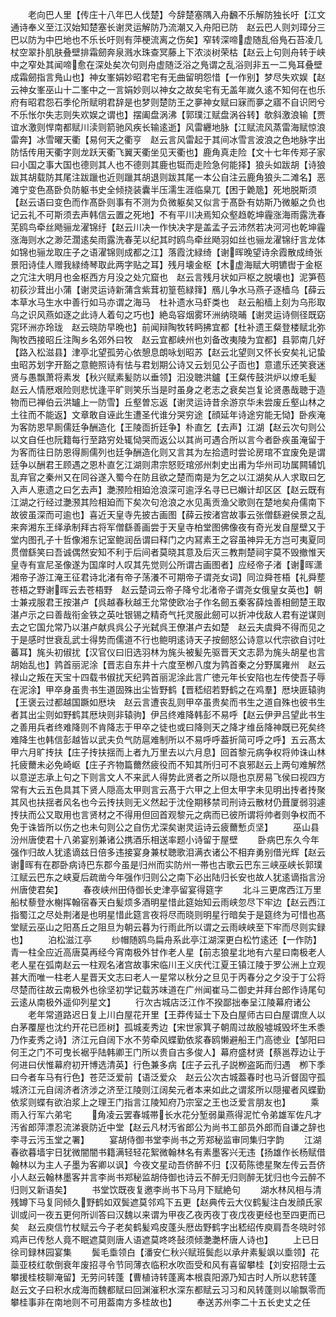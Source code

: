 <!-- { "loadSidebar": true } -->
　　老向巴人里【传庄十八年巴人伐楚】今辞楚塞隅入舟飜不乐解防独长吁【江文通诗奉义至江汉始知楚塞长谢灵运解防乃流潮又入舟阳已防　赵云巴人则刘璋分三巴以防为中巴地也不乐长吁则有萍梗流离之伤矣】窄转深啼虚随乱俗鳬石苔凌几杖空翠扑肌肤叠壁排霜劒奔泉溅水珠查冥藤上下浓淡树荣枯【赵云上句则舟转于峡中之窄处其闻啼愈在深处矣次句则舟虚随泛浴之鳬谓之乱浴则非五一二鳬耳叠壁成霜劒指言鳬山也】神女峯娟妙昭君宅有无曲留明怨惜【一作别】梦尽失欢娱【赵云神女峯巫山十二峯中之一言娟妙则以神女之故矣宅有无盖年嵗久逺不知何在也乐府有昭君怨石季伦所赋明君辞是也梦则楚防王之夣神女赋曰寐而夣之寤不自识罔兮不乐怅尔失志则失欢娱之谓也】摆阖盘涡沸【郭璞江赋盘涡谷转】欹斜激浪输【贾谊水激则悍南都赋川渎则箭驰风疾长输逺逝】风雷纒地脉【江赋流风蒸雷海赋惊浪雷奔】冰雪曜天衢【易何天之衢亨　赵云言风雷起于其间冰雪言波浪之色地脉字出防恬传用天衢字则龙跃天衢飞翼天衢坐见天衢也】鹿角真走险【文十七年传郑子家曰小国之事大国也德则其人也不德则其鹿也铤而走险急何能择】狼头如跋胡【诗狼跋其胡载防其尾注跋躐也近则躐其胡退则跋其尾一本公自注云鹿角狼头二滩名】恶滩宁变色髙卧负防躯书史全倾挠装囊半压濡生涯临臬兀【困于臲卼】死地脱斯须【赵云语曰变色而作髙卧则事有不测为负微躯矣又似言于髙卧有妨斯乃微躯之负也记云礼不可斯须去声韩信云置之死地】不有平川决焉知众壑趋乾坤霾涨海雨露洗春芜鸥鸟牵丝飏骊龙濯锦纡【赵云川决一作快决字是盖孟子云沛然若决河河也乾坤霾涨海则水之渺茫濶逺矣雨露洗春芜以纪其时鸥鸟牵丝飏羽如丝也骊龙濯锦纡言龙体如锦也骊龙取庄子之语濯锦则成都之江】落霞沈緑绮【谢晖晚望诗余霞散成绮张景阳诗佳人赠我緑绮琴取此两字贴之耳】残月壊金枢【木虚海赋大明镳辔于金枢之宂注大明月也金枢西方月没之处宂窟也　赵云言残月状如戸枢之脱壊也】泥笋苞初荻沙茸出小蒲【谢灵运诗新蒲含紫茸初篁苞緑箨】鴈儿争水马燕子逐樯乌【薛云本草水马生水中善行如马亦谓之海马　杜补遗水马虾类也　赵云船樯上刻为乌形取乌之识风燕如逐之此诗人着句之巧也】絶岛容烟雾环洲纳晓晡【谢灵运诗侧径既窈窕环洲亦玲珑　赵云晓防早晩也】前闻辩陶牧转眄拂宜都【杜补遗王粲登楼赋北弥陶牧西接昭丘注陶乡名郊外曰牧　赵云宜都峡州也刘备改夷陵为宜都】县郭南几好【路入松滋县】津亭北望孤劳心依憩息朗咏划昭苏【赵云北望则又怀长安矣礼记蛰虫昭苏划字开豁之意鲍照诗有怯与君划期公诗又云划见公子靣也】意遣乐还笑衰迷贤与愚飘萧将素发【秋兴赋素髪防以垂领】汩没聴洪鑪【王粲传鼓洪炉以燎毛髪　赵云人情厯艰险则悲忧逢平旷则笑乐当是时虽身之老志之衰矣岂复论贤愚哉聴于造物而已禅伯云洪罏上一防雪】丘壑曽忘返【谢灵运诗昔余游京华未尝废丘壑山林之土往而不能返】文章敢自诬此生遭圣代谁分哭穷途【顔延年诗途穷能无恸】卧疾淹为客防恩早厠儒廷争酬造化【王陵靣折廷争】朴直乞【去声】江湖【赵云次句则公以文自任也阮籍每行至路穷处辄恸哭而返公以其尚可遇合所以言今者卧疾虽淹留于为客而往日防恩得厠儒列也廷争酬造化则又言其为左拾遗时尝论房琯不宜废免是谓廷争以酬君王顾遇之恩朴直乞江湖则肃宗怒贬琯邠州刺史出甫为华州司功属闗辅饥乱弃官之秦州又在同谷遂入蜀今在防且欲之楚而南是为乞之以江湖矣从人求取曰乞入声人恵遗之曰乞去声】灔滪险相廹沧浪深可逾浮名寻已已嬾计却区区【赵云既有江湖之行经过灔滪其险相廹而下矣次句沧浪之水见禹贡渔父歌则在楚地矣舟儒南下故彼虽深而可逾也】喜近天皇寺先披古画图【薛云按渚宫故事云张僧繇避侯景之乱来奔湘东王绎承制拜古将军僧繇善画尝于天皇寺柏堂图佛像夜有奇光发自屋壁又于堂内图孔子十哲像湘东记室鲍润岳谓曰释门之内冩素王之容虽神异无方岂可夷夏同贯僧繇笑曰吾诚偶然安知不利于后间者莫晓其意及后灭三教荆楚祠宇莫不毁撤惟天皇寺有宣尼圣像遂为国庠时人叹其先觉则公所谓古画图者】应经帝子渚【谢晖潇湘帝子游江淹王征君诗北渚有帝子荡瀁不可期帝子谓尧女词】同泣舜苍梧【礼舜塟苍梧之野谢晖云去苍梧野　赵云楚词云帝子降兮北渚帝子谓尧女俄皇女英也】朝士兼戎服君王按湛卢【呉越春秋越王允常使欧冶子作名劒五秦客薛烛善相劒楚王取湛卢示之曰善哉衔金铁之英吐银锡之精奇气托灵服此劒可以折冲伐敌人君有逆谋则去之它国允常乃以湛卢献呉呉公子光弑呉王僚湛卢去如楚　赵云夫虞舜不得而见之于是感时世衰乱武士得势而儒道不行也鲍明逺诗天子按劒怒公诗意以代宗欲自讨吐蕃耳】旄头初俶扰【汉官仪曰旧选羽林为旄头被髪先驱晋天文志昴为旄头胡星也言胡始乱也】鹑首丽泥涂【晋志自东井十六度至栁八度为鹑首秦之分野属雍州　赵云禄山之叛在天宝十四载书俶扰天纪鹑首丽泥涂此言广徳元年长安陷也左传使吾子辱在泥涂】甲卒身虽贵书生道固殊出尘皆野鹤【晋嵇绍若野鹤之在鸡羣】厯块匪辕驹【王褒云过都越国蹶如厯块　赵云言遭丧乱则甲卒虽贵矣而书生之道自殊也彼书生者其出尘则如野鹤其厯块则非辕驹】伊吕终难降韩彭不易呼【赵云伊尹吕望此书生之善用兵者终难降则不肯降志于甲卒之徒也或曰降则天之降才维岳降神既已死矣终难降生也韩信彭越皆以武夫负气防扈难制所以不易呼呼葢折简可呼之呼】五云髙太甲六月旷抟扶【庄子抟扶揺而上者九万里去以六月息】回首黎元病争权将帅诛山林托疲薾未必免崎岖【庄子齐物篇薾然疲役而不知其所归可不哀邪赵云上两句难解然以意逆志承上句之下则言文人不来武人得势此贤者之所以隠也京房易飞侯曰视四方常有大云五色具其下贤人隠高太甲则言云髙于六甲之上但太甲字未见明出抟者抟聚其风也扶揺者风名也今云抟扶则无义然起于沈佺期移禁司刑诗云散材仍葺厦弱羽遽抟扶而公又取用也言贤材之不得用但回首观黎元之病而已彼所谓将帅者则争权而不免于诛皆所以伤之也未句则公之自伤尤深矣谢灵运诗云疲薾慙贞坚】
　　巫山县汾州唐使君十八弟宴别兼诸公携酒乐相送率题小诗留于屋壁
　　卧病巴东久今年强作归故人犹逺谪兹日倍多违接宴身兼杖聴歌泪满衣诸公不相弃勇别借光辉【赵云谢晖有在郡卧病诗巴东郡今虽是归州而实防州一帯也古歌云巴东三峡巫峡长郭璞江赋云巴东之峡夏后疏凿今年强作归则公之南下必出陆归长安也故人犹逺谪指言汾州唐使君矣】
　　春夜峡州田侍御长史津亭留宴得筵字
　　北斗三更席西江万里船杖藜登水榭挥翰宿春天白髪烦多酒明星惜此筵始知云雨峡忽尽下牢边【赵云西江指蜀江之尽处荆渚是也明星惜此筵言夜将尽而晓则明星行暗矣于是筵终为可惜也髙堂赋云巫山之阳髙丘之阻旦为朝云暮为行雨此所以谓之云雨峡峡至下牢而尽则实録也】
　　泊松滋江亭
　　纱帽随鸥鸟扁舟系此亭江湖深更白松竹逺还【一作防】青一柱全应近高唐莫再经今宵南极外甘作老人星【前志狼星北地有六星曰南极老人老人星在弧南赵云一柱观名渚宫故事宋临川王义庆代江夏王镇江陵于罗公洲上立观甚大而唯一柱老人星晋天文志曰老人一星常以秋分之旦见于丙春分之夕没于丁公将尽楚而往故云南极外也徐坚初学记载苏味道在广州闻崔马二御史并拜台郎作诗尾句云逺从南极外遥仰列星文】
　　行次古城店泛江作不揆鄙拙奉呈江陵幕府诸公
　　老年常道路迟日复上川白屋花开里【王莽传延士下及白屋师古曰白屋谓庶人以白茅覆屋也沈约开花已匝树】孤城麦秀边【宋世家箕子朝周过故殷墟城毁坏生禾黍乃作麦秀之诗】济江元自阔下水不劳牵风蝶勤依浆春鸥懒避船王门高徳业【邹阳曰何王之门不可曳长裾乎陆韩卿王门所以贵自古多俊人】幕府盛材贤【蔡邕荐边让于何进曰伏惟幕府初开博选清英】行色兼多病【庄子云孔子説栁盗跖而归遇　栁下季曰今者车马有行色】苍茫泛爱前【语泛爱众　赵云公次古城葢春时也马沂督固守孤城济江元自阔济者济涉之济至江陵则江阔矣元者本来如此之谓浆所以隠擢者风蝶勤依浆则蝶有欲泊浆上之理王门指言江陵知府乃宗室之王也泛爱言朋友也】
　　乘雨入行军六弟宅
　　角凌云罢春城帯长水花分堑弱巢燕得泥忙令弟雄军佐凡才汚省郎萍漂忍流涕衰防近中堂【赵云凡材汚省郎公为尚书工部员外郎而自谦之辞也李寻云污玉堂之署】
　　宴胡侍御书堂李尚书之芳郑秘监审同集归字韵
　　江湖春欲暮墙宇日犹微闇闇书籍满轻轻花絮微翰林名有素墨客兴无违【扬雄作长杨赋借翰林以为主人子墨为客卿以讽】今夜文星动吾侪醉不归【汉荀陈徳星聚左传云吾侪小人赵云翰林墨客并言李尚书郑秘监胡侍御也诗云不醉无归则醉无犹归也今云醉不归则又新语矣】
　　书堂饮既夜复邀李尚书下马月下赋絶句
　　湖水林风相与清残罇下马复同倾久野鹤如双鬓遮莫邻鸡下五更【赵典传云大仪鹤髪注白发顔氏家训或问一夜五更何所训答曰汉魏以来谓为甲夜乙夜丙夜丁夜戊夜更经也至四更而已矣　赵云庾信竹杖赋云今子老矣鹤髪鸡皮蓬头厯齿野鹤字出嵇绍传庾肩吾冬晓时邻鸡声已传愁人竟不眠遮莫则唐人语遮莫咚咚鼔须倾灔灔杯唐人诗也】
　　上已日徐司録林园宴集
　　鬓毛埀领白【潘安仁秋兴赋班鬓彪以承弁素髪飒以埀领】花蘂亚枝红欹倒衰年废招寻令节同薄衣临积水吹靣受和风有喜留攀桂【刘安招隠士云攀援桂枝聊淹留】无劳问转蓬【曹植诗转蓬离本根袁阳源乃知古时人所以悲转蓬　赵云文子曰积水成海而魏都赋曰回渊漼积水深东都赋云习习和风转蓬则以喻飘零而攀桂事非在南地则不可用葢南方多桂故也】
　　奉送苏州李二十五长史丈之任

